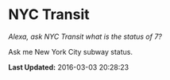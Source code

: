 # NYC Transit
*Alexa, ask NYC Transit what is the status of 7?*

Ask me New York City subway status.

**Last Updated:** 2016-03-03 20:28:23